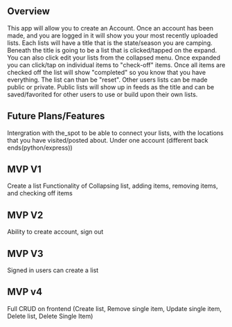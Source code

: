 ## Overview
This app will allow you to create an Account. Once an account has been made, and you are logged in it will show you your most recently uploaded lists. Each lists will have a title that is the state/season you are camping. Beneath the title is going to be a list that is clicked/tapped on the expand. You can also click edit your lists from the collapsed menu. Once expanded you can click/tap on individual items to "check-off" items. Once all items are checked off the list will show "completed" so you know that you have everything. The list can than be "reset". Other users lists can be made public or private. Public lists will show up in feeds as the title and can be saved/favorited for other users to use or build upon their own lists. 

## Future Plans/Features

Intergration with the_spot to be able to connect your lists, with the locations that you have visited/posted about. Under one account (different back ends(python/express))


## MVP V1

Create a list
Functionality of Collapsing list, adding items, removing items, and checking off items


## MVP V2

Ability to create account, sign out

## MVP V3

Signed in users can create a list 

## MVP v4

Full CRUD on frontend (Create list, Remove single item, Update single item, Delete list, Delete Single Item)
